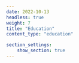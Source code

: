 ```yaml
---
date: 2022-10-13
headless: true
weight: 7
title: "Education"
content_type: "education"

section_settings:
    show_section: true
---
```



